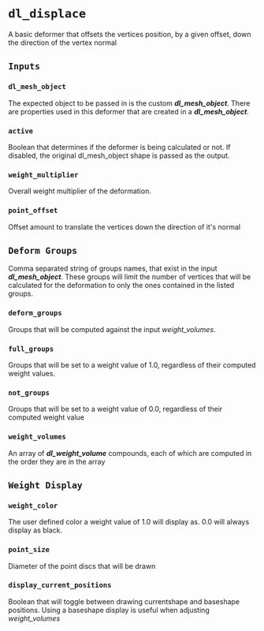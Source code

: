 # `dl_displace`

A basic deformer that offsets the vertices position, by a given offset, down the direction of the vertex normal

## `Inputs`

### `dl_mesh_object`

The expected object to be passed in is the custom ***dl_mesh_object***.  There are properties used in this deformer that are created in a ***dl_mesh_object***.

### `active`

Boolean that determines if the deformer is being calculated or not.  If disabled, the original dl_mesh_object shape is passed as the output.

### `weight_multiplier`

Overall weight multiplier of the deformation.

### `point_offset`

Offset amount to translate the vertices down the direction of it's normal

## `Deform Groups`

Comma separated string of groups names, that exist in the input ***dl_mesh_object***.  These groups will limit the number of vertices that will be calculated for the deformation to only the ones contained in the listed groups.  

### `deform_groups`

Groups that will be computed against the input *weight_volumes*.

### `full_groups`

Groups that will be set to a weight value of 1.0, regardless of their computed weight values.

### `not_groups`

Groups that will be set to a weight value of 0.0, regardless of their computed weight value

### `weight_volumes`

An array of ***dl_weight_volume*** compounds, each of which are computed in the order they are in the array

## `Weight Display`

### `weight_color`

The user defined color a weight value of 1.0 will display as.  0.0 will always display as black.

### `point_size`

Diameter of the point discs that will be drawn

### `display_current_positions`

Boolean that will toggle between drawing currentshape and baseshape positions.  Using a baseshape display is useful when adjusting *weight_volumes*
